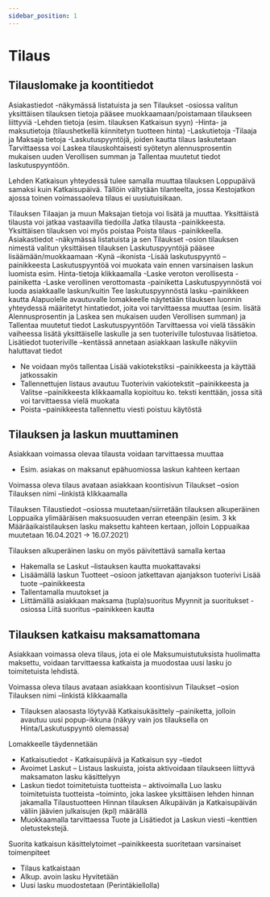 ```yaml
---
sidebar_position: 1
---
```


# Tilaus

## Tilauslomake ja koontitiedot
Asiakastiedot -näkymässä listatuista ja sen Tilaukset -osiossa valitun yksittäisen tilauksen tietoja pääsee muokkaamaan/poistamaan tilaukseen liittyviä
-Lehden tietoja (esim. tilauksen Katkaisun syyn)
-Hinta- ja maksutietoja (tilaushetkellä kiinnitetyn tuotteen hinta)
-Laskutietoja
-Tilaaja ja Maksaja tietoja
-Laskutuspyyntöjä, joiden kautta tilaus laskutetaan
Tarvittaessa voi Laskea tilauskohtaisesti syötetyn alennusprosentin mukaisen uuden Verollisen summan ja Tallentaa muutetut tiedot laskutuspyyntöön.

Lehden Katkaisun yhteydessä tulee samalla muuttaa tilauksen Loppupäivä samaksi kuin Katkaisupäivä.
Tällöin vältytään tilanteelta, jossa Kestojatkon ajossa toinen voimassaoleva tilaus ei uusiutuisikaan.

Tilauksen Tilaajan ja muun Maksajan tietoja voi lisätä ja muuttaa.
Yksittäistä tilausta voi jatkaa vastaavilla tiedoilla Jatka tilausta -painikkeesta.
Yksittäisen tilauksen voi myös poistaa Poista tilaus -painikkeella.
Asiakastiedot -näkymässä listatuista ja sen Tilaukset -osion tilauksen nimestä valitun yksittäisen tilauksen
Laskutuspyyntöjä pääsee lisäämään/muokkaamaan
-Kynä –ikonista
-Lisää laskutuspyyntö –painikkeesta
Laskutuspyyntöä voi muokata vain ennen varsinaisen laskun luomista esim. Hinta-tietoja klikkaamalla
-Laske veroton verollisesta -painiketta
-Laske verollinen verottomasta -painiketta
Laskutuspyynnöstä voi luoda asiakkaalle laskun/kuitin Tee laskutuspyynnöstä lasku –painikkeen kautta
Alapuolelle avautuvalle lomakkeelle näytetään tilauksen luonnin yhteydessä määritetyt hintatiedot, joita voi tarvittaessa muuttaa (esim. lisätä Alennusprosentin ja Laskea sen mukaisen uuden Verollisen summan) ja Tallentaa muutetut tiedot Laskutuspyyntöön
Tarvittaessa voi vielä tässäkin vaiheessa lisätä yksittäiselle laskulle ja sen tuoteriville tulostuvaa lisätietoa.
Lisätiedot tuoteriville –kentässä annetaan asiakkaan laskulle näkyviin haluttavat tiedot
- Ne voidaan myös tallentaa Lisää vakiotekstiksi –painikkeesta ja käyttää jatkossakin
- Tallennettujen listaus avautuu Tuoterivin vakiotekstit –painikkeesta ja Valitse –painikkeesta klikkaamalla kopioituu ko. teksti kenttään, jossa sitä voi tarvittaessa vielä muokata
- Poista –painikkeesta tallennettu viesti poistuu käytöstä

## Tilauksen ja laskun muuttaminen
Asiakkaan voimassa olevaa tilausta voidaan tarvittaessa muuttaa
- Esim. asiakas on maksanut epähuomiossa laskun kahteen kertaan

Voimassa oleva tilaus avataan asiakkaan koontisivun Tilaukset –osion Tilauksen nimi –linkistä klikkaamalla

Tilauksen Tilaustiedot –osiossa muutetaan/siirretään tilauksen alkuperäinen Loppuaika ylimääräisen maksuosuuden verran eteenpäin (esim. 3 kk Määräaikaistilauksen lasku maksettu kahteen kertaan, jolloin Loppuaikaa muutetaan 16.04.2021 -> 16.07.2021)

Tilauksen alkuperäinen lasku on myös päivitettävä samalla kertaa
- Hakemalla se Laskut –listauksen kautta muokattavaksi
- Lisäämällä laskun Tuotteet –osioon jatkettavan ajanjakson tuoterivi Lisää tuote –painikkeesta
- Tallentamalla muutokset ja
- Liittämällä asiakkaan maksama (tupla)suoritus Myynnit ja suoritukset -osiossa Liitä suoritus –painikkeen kautta

## Tilauksen katkaisu maksamattomana
Asiakkaan voimassa oleva tilaus, jota ei ole Maksumuistutuksista huolimatta maksettu, voidaan tarvittaessa katkaista ja muodostaa uusi lasku jo toimitetuista lehdistä.

Voimassa oleva tilaus avataan asiakkaan koontisivun Tilaukset –osion Tilauksen nimi –linkistä klikkaamalla
- Tilauksen alaosasta löytyvää Katkaisukäsittely –painiketta, jolloin avautuu uusi popup-ikkuna
(näkyy vain jos tilauksella on Hinta/Laskutuspyyntö olemassa)

Lomakkeelle täydennetään
- Katkaisutiedot - Katkaisupäivä ja Katkaisun syy –tiedot
- Avoimet Laskut – Listaus laskuista, joista aktivoidaan tilaukseen liittyvä maksamaton lasku käsittelyyn
- Laskun tiedot toimitetuista tuotteista – aktivoimalla Luo lasku toimitetuista tuotteista –toiminto, joka laskee yksittäisen lehden hinnan jakamalla Tilaustuotteen Hinnan tilauksen Alkupäivän ja Katkaisupäivän väliin jäävien julkaisujen (kpl) määrällä
- Muokkaamalla tarvittaessa Tuote ja Lisätiedot ja Laskun viesti –kenttien oletustekstejä.

Suorita katkaisun käsittelytoimet –painikkeesta suoritetaan varsinaiset toimenpiteet
- Tilaus katkaistaan
- Alkup. avoin lasku Hyvitetään
- Uusi lasku muodostetaan (Perintäkiellolla)